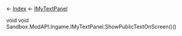 ← [Index](Api-Index) ← [IMyTextPanel](Sandbox.ModAPI.Ingame.IMyTextPanel)

void void Sandbox.ModAPI.Ingame.IMyTextPanel.ShowPublicTextOnScreen()()